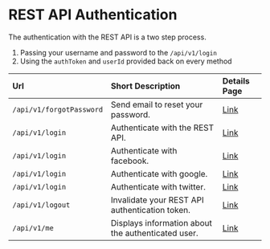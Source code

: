 # REST API Authentication

The authentication with the REST API is a two step process.

1. Passing your username and password to the `/api/v1/login`
2. Using the `authToken` and `userId` provided back on every method

| Url                       | Short Description                                  | Details Page             |
| :------------------------ | :------------------------------------------------- | :----------------------- |
| `/api/v1/forgotPassword`  | Send email to reset your password.                 | [Link](forgotpassword/) |
| `/api/v1/login`           | Authenticate with the REST API.                    | [Link](login/)           |
| `/api/v1/login`           | Authenticate with facebook.                        | [Link](facebook/)        |
| `/api/v1/login`           | Authenticate with google.                          | [Link](google/)          |
| `/api/v1/login`           | Authenticate with twitter.                         | [Link](twitter/)         |
| `/api/v1/logout`          | Invalidate your REST API authentication token.     | [Link](logout/)          |
| `/api/v1/me`              | Displays information about the authenticated user. | [Link](me/)              |
